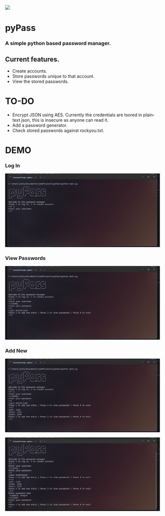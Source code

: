 ![](https://banner2.cleanpng.com/20190623/yp/kisspng-python-computer-icons-programming-language-executa-1713885634631.webp)
# pyPass
### A simple python based password manager.

## Current features.
- Create accounts.
- Store passwords unique to that account.
- View the stored passwords.

# TO-DO
- Encrypt JSON using AES. Currently the credentials are tsored in plain-text json, this is insecure as anyone can read it.
- Add a password generator.
- Check stored passwords against rockyou.txt.

# DEMO
### Log In
![](https://github.com/spraws/pyPass/blob/main/github-files/login.gif)

### View Passwords
![](https://github.com/spraws/pyPass/blob/main/github-files/view.gif)

### Add New
![](https://github.com/spraws/pyPass/blob/main/github-files/newpswd.gif)

![](https://github.com/spraws/pyPass/blob/main/github-files/viewNew.gif)
